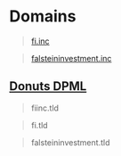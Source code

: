# Domains

> [fi.inc](https://fi.inc)

> [falsteininvestment.inc](https://falsteininvestment.inc)

## [Donuts DPML](http://www.donuts.domains/services/dpml/dpml-overview)

> fiinc.tld

> fi.tld

> falsteininvestment.tld
